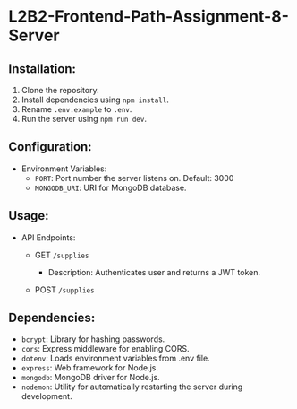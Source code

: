 ﻿# L2B2-Frontend-Path-Assignment-8-Server

## Installation:
1. Clone the repository.
2. Install dependencies using `npm install`.
3. Rename `.env.example` to `.env`.
4. Run the server using `npm run dev`.


## Configuration:
- Environment Variables:
  - `PORT`: Port number the server listens on. Default: 3000
  - `MONGODB_URI`: URI for MongoDB database.
## Usage:
- API Endpoints:
  - GET `/supplies`
    - Description: Authenticates user and returns a JWT token.
    
  - POST `/supplies`
## Dependencies:
- `bcrypt`: Library for hashing passwords.
- `cors`: Express middleware for enabling CORS.
- `dotenv`: Loads environment variables from .env file.
- `express`: Web framework for Node.js.
- `mongodb`: MongoDB driver for Node.js.
- `nodemon`: Utility for automatically restarting the server during development.

